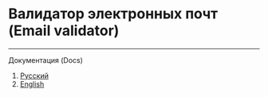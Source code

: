 # Валидатор электронных почт (Email validator)
___
Документация (Docs)
1. [Русский](./docs/ru.md)
2. [English](./docs/en.md)